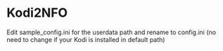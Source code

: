 # Kodi2NFO

Edit sample_config.ini for the userdata path and rename to config.ini (no need to change if your Kodi is installed in default path)
